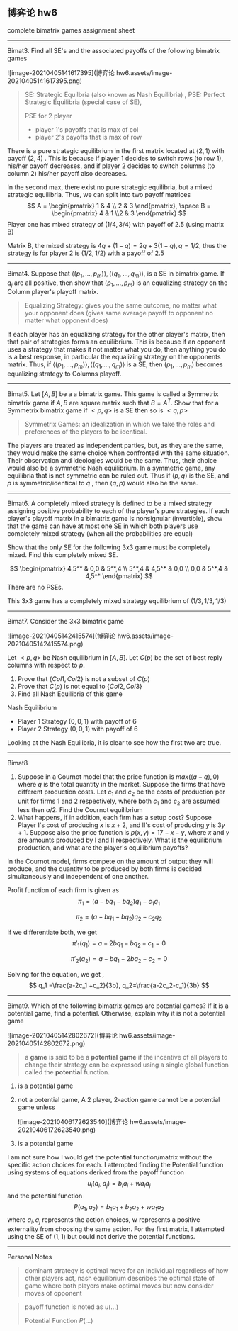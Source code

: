 ## 博弈论 hw6

complete bimatrix games assignment sheet

<hr>

Bimat3. Find all SE's and the associated payoffs of the following bimatrix games

![image-20210405141617395](博弈论 hw6.assets/image-20210405141617395.png)

> SE: Strategic Equilbria (also known as Nash Equilibria) , PSE: Perfect Strategic Equilibria (special case of SE),
>
> PSE for 2 player
>
> - player 1's payoffs that is max of col
> - player 2's payoffs that is max of row

There is a pure strategic equilibrium in the first matrix located at $\langle 2, 1 \rangle$ with payoff $(2,4)$ . This is because if player 1 decides to switch rows (to row 1), his/her payoff decreases, and if player 2 decides to switch columns (to column 2) his/her payoff also decreases. 

In the second max, there exist no pure strategic equilibria, but a mixed strategic equilibria. Thus, we can split into two payoff matrices
$$
A = \begin{pmatrix} 1 & 4 \\ 2 & 3 \end{pmatrix}, \space B = \begin{pmatrix} 4 & 1 \\2 & 3  \end{pmatrix}
$$
Player one has mixed strategy of $(1/4, 3/4)$ with payoff of 2.5 (using matrix B)

Matrix B, the mixed strategy is $4q + (1-q) = 2q + 3(1-q), q = 1/2$, thus the strategy is for player 2 is $(1/2, 1/2)$ with a payoff of 2.5

<hr>

Bimat4. Suppose that $\langle (p_1, ...,p_m)\rangle, \langle (q_1, ..., q_m)\rangle$, is a SE in bimatrix game. If $q_j$ are all positive, then show that $(p_1,...,p_m)$ is an equalizing strategy on the Column player's playoff matrix.

> Equalizing Strategy: gives you the same outcome, no matter what your opponent does (gives same average payoff to opponent no matter what opponent does)

If each player has an equalizing strategy for the other player's matrix, then that pair of strategies forms an equilibrium. This is because if an opponent uses a strategy that makes it not matter what you do, then anything you do is a best response, in particular the equalizing strategy on the opponents matrix. Thus, if $\langle (p_1, ...,p_m)\rangle, \langle (q_1, ..., q_m)\rangle$ is a SE, then $(p_1,...,p_m)$ becomes equalizing strategy to Columns playoff. 

<hr>

Bimat5. Let $[A, B]$ be a a bimatrix game. This game is called a Symmetrix bimatrix game if $A, B$ are square matrix such that $B = A^T$. Show that for a Symmetrix bimatrix game if $<p,q>$ is a SE then so is $<q,p>$ 

> Symmetrix Games: an idealization in which we take the roles and preferences of the players to be identical. 

The players are treated as independent parties, but, as they are the same, they would make the same choice when confronted with the same situation. Their observation and ideologies would be the same. Thus, their choice would also be a symmetric Nash equilibrium. In a symmetric game, any equilibria that is not symmetric can be ruled out. Thus if $\langle p , q\rangle$ is the SE, and $p$ is symmetric/identical to $q$ , then $\langle q, p \rangle$ would also be the same.

<hr>

Bimat6. A completely mixed strategy is defined to be a mixed strategy assigning positive probability to each of the player's pure strategies. If each player's playoff matrix in a bimatrix game is nonsignular (invertible), show that the game can have at most one SE in which both players use completely mixed strategy (when all the probabilities are equal)

Show that the only SE for the following 3x3 game must be completely mixed. Find this completely mixed SE. 

$$
\begin{pmatrix} 4,5^* & 0,0 & 5^*,4 \\ 5^*,4 & 4,5^* & 0,0 \\ 0,0 & 5^*,4 & 4,5^* \end{pmatrix}
$$
There are no PSEs.

This 3x3 game has a completely mixed strategy equilibrium of $(1/3, 1/3, 1/3)$

<hr>

Bimat7. Consider the 3x3 bimatrix game

![image-20210405142415574](博弈论 hw6.assets/image-20210405142415574.png)

Let $<p,q>$ be Nash equilibrium in $[A, B]$. Let $C(p)$ be the set of best reply columns with respect to $p$.

1. Prove that $\{Col1, Col2\}$ is not a subset of $C(p)$
2. Prove that $C(p)$ is not equal to $\{Col2, Col3\}$
3. Find all Nash Equilibria of  this game



Nash Equilibrium

- Player 1 Strategy $(0,0,1)$ with payoff of 6
- Player 2 Strategy $(0,0,1)$ with payoff of 6 

Looking at the Nash Equilibria, it is clear to see how the first two are true.

<hr>

Bimat8 

1. Suppose in a Cournot model that the price function is $max((a - q),0)$ where $q$ is the total quantity in the market. Suppose the firms that have different production costs. Let $c_1$ and $c_2$ be the costs of production per unit for firms 1 and 2 respectively, where both $c_1$ and $c_2$ are assumed less then $a/2$. Find the Cournot equilibrium
2. What happens, if in addition, each firm has a setup cost? Suppose Player I's cost of producing $x$ is $x+2$, and II's cost of producing $y$ is $3y+1$. Suppose also the price function is $p(x,y)=17-x-y$, where $x$ and $y$ are amounts produced by I and II respectively. What is the equilibrium production, and what are the player's equilibrium payoffs?

In the Cournot model, firms compete on the amount of output they will produce, and the quantity to be produced by both firms is decided simultaneously and independent of one another.

Profit function of each firm is given as 
$$
\pi_1 = (a - bq_1 - bq_2)q_1 - c_1 q_1 
$$

$$
\pi_2 =(a-bq_1 - bq_2)q_2 - c_2q_2
$$

If we differentiate both, we get 
$$
\pi'_1(q_1) =a - 2bq_1 - bq_2 - c_1 = 0
$$

$$
\pi'_2(q_2) =a - bq_1 - 2bq_2 - c_2 = 0
$$

Solving for the equation, we get ,
$$
q_1 =\frac{a-2c_1 +c_2}{3b}, q_2=\frac{a-2c_2-c_1}{3b}
$$

<hr> 

Bimat9. Which of the following bimatrix games are potential games? If it is a potential game, find a potential. Otherwise, explain why it is not a potential game

![image-20210405142802672](博弈论 hw6.assets/image-20210405142802672.png)

> a **game** is said to be a **potential** **game** if the incentive of all players to change their strategy can be expressed using a single global function called the **potential** function. 

1. is a potential game

2. not a potential game, A 2 player, 2-action game cannot be a potential game unless 

   ![image-20210406172623540](博弈论 hw6.assets/image-20210406172623540.png)

3. is a potential game

I am not sure how I would get the potential function/matrix without the specific action choices for each. I attempted finding the Potential function using systems of equations derived from the payoff function
$$
u_i(a_i,a_j) =b_ia_i+wa_ia_j
$$
and the potential function 
$$
P(a_1, a_2) = b_1a_1 + b_2a_2 + wa_1a_2
$$
where $a_i,a_j$ represents the action choices, w represents a positive externality from choosing the same action. For the first matrix, I attempted using the SE of $(1,1)$ but could not derive the potential functions.

<hr>

Personal Notes

> dominant strategy is optimal move for an individual regardless of how other players act, nash equilibrium describes the optimal state of game where both players make optimal moves but now consider moves of opponent

> payoff function is noted as $u(...)$
>
> Potential Function $P(...)$



